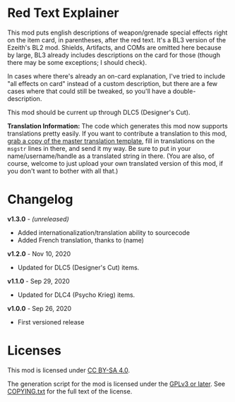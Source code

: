 Red Text Explainer
==================

This mod puts english descriptions of weapon/grenade special effects right on
the item card, in parentheses, after the red text.  It's a BL3 version of the
Ezeith's BL2 mod.  Shields, Artifacts, and COMs are omitted here because by
large, BL3 already includes descriptions on the card for those (though there
may be some exceptions; I should check).

In cases where there's already an on-card explanation, I've tried to include
"all effects on card" instead of a custom description, but there are a few
cases where that could still be tweaked, so you'll have a double-description.

This mod should be current up through DLC5 (Designer's Cut).

**Translation Information:** The code which generates this mod now supports
translations pretty easily.  If you want to contribute a translation to this
mod, [grab a copy of the master translation template](https://raw.githubusercontent.com/BLCM/bl3mods/master/Apocalyptech/gear_changes/red_text_explainer/locales/base.pot),
fill in translations on the `msgstr` lines in there, and send it my way.  Be
sure to put in your name/username/handle as a translated string in there.
(You are also, of course, welcome to just upload your own translated version
of this mod, if you don't want to bother with all that.)

Changelog
=========

**v1.3.0** - *(unreleased)*
 * Added internationalization/translation ability to sourcecode
 * Added French translation, thanks to (name)

**v1.2.0** - Nov 10, 2020
 * Updated for DLC5 (Designer's Cut) items.

**v1.1.0** - Sep 29, 2020
 * Updated for DLC4 (Psycho Krieg) items.

**v1.0.0** - Sep 26, 2020
 * First versioned release
 
Licenses
========

This mod is licensed under [CC BY-SA 4.0](https://creativecommons.org/licenses/by-sa/4.0/).

The generation script for the mod is licensed under the
[GPLv3 or later](https://www.gnu.org/licenses/quick-guide-gplv3.html).
See [COPYING.txt](../../COPYING.txt) for the full text of the license.

